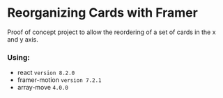 # Reorganizing Cards with Framer
Proof of concept project to allow the reordering of a set of cards in the x and y axis.

### Using:
- react `version 8.2.0`
- framer-motion `version 7.2.1`
- array-move `4.0.0`
